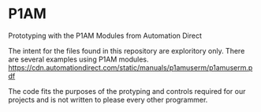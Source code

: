 # P1AM
Prototyping with the P1AM Modules from Automation Direct

The intent for the files found in this repository are exploritory only. There are several examples using P1AM modules. https://cdn.automationdirect.com/static/manuals/p1amuserm/p1amuserm.pdf

The code fits the purposes of the protyping and controls required for our projects and is not written to please every other programmer. 

